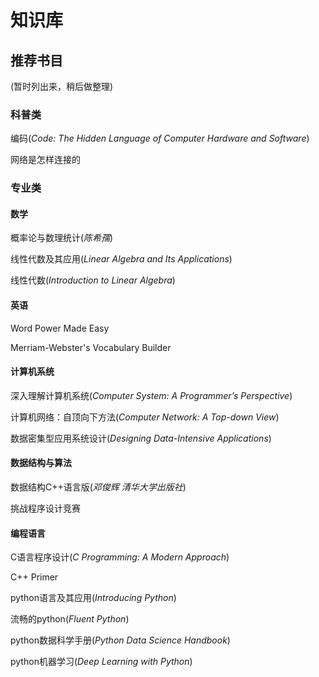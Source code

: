 # 知识库

## 推荐书目

(暂时列出来，稍后做整理)

### 科普类

编码(*Code: The Hidden Language of Computer Hardware and Software*)

网络是怎样连接的



### 专业类

#### 数学

概率论与数理统计(*陈希孺*)

线性代数及其应用(*Linear Algebra and Its Applications*)

线性代数(*Introduction to Linear Algebra*)



#### 英语

Word Power Made Easy

Merriam-Webster's Vocabulary Builder



#### 计算机系统

深入理解计算机系统(*Computer System: A Programmer’s Perspective*)

计算机网络：自顶向下方法(*Computer Network: A Top-down View*)

数据密集型应用系统设计(*Designing Data-Intensive Applications*)



#### 数据结构与算法

数据结构C++语言版(*邓俊辉 清华大学出版社*)

挑战程序设计竞赛



#### 编程语言

C语言程序设计(*C Programming: A Modern Approach*)

C++ Primer

python语言及其应用(*Introducing Python*)

流畅的python(*Fluent Python*)

python数据科学手册(*Python Data Science Handbook*)

python机器学习(*Deep Learning with Python*)